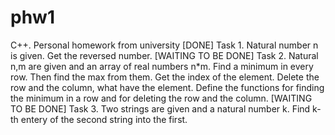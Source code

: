 # phw1
С++. Personal homework from university
[DONE] Task 1. Natural number n is given. Get the reversed number. 
[WAITING TO BE DONE] Task 2. Natural n,m are given and an array of real numbers n*m. Find a minimum in every row. Then find the max from them.
Get the index of the element. Delete the row and the column, what have the element.
Define the functions for finding the minimum in a row and for deleting the row and the column.
[WAITING TO BE DONE] Task 3. Two strings are given and a natural number k. Find k-th entery of the second string into the first.
